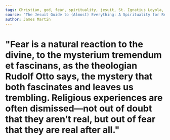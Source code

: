 ```yaml
---
tags: Christian, god, fear, spirituality, jesuit, St. Ignatius Loyola, religion
source: "The Jesuit Guide to (Almost) Everything: A Spirituality for Real Life"
author: James Martin
---
```


# "Fear is a natural reaction to the divine, to the mysterium tremendum et fascinans, as the theologian Rudolf Otto says, the mystery that both fascinates and leaves us trembling. Religious experiences are often dismissed—not out of doubt that they aren’t real, but out of fear that they are real after all."